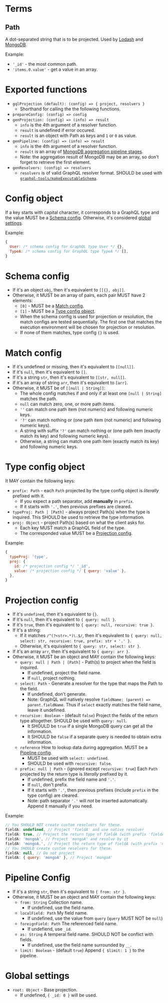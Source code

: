 # Terms

## Path
A dot-separated string that is to be projected. Used by [Lodash](https://lodash.com/docs/4.17.5#get) and [MongoDB](https://docs.mongodb.com/manual/core/document/#document-dot-notation).

Example:
- `'_id'` - the most common path.
- `'items.0.value'` - get a value in an array.

# Exported functions
- `gqlProjection (default): (config) => { project, resolvers }`
  - Shorthand for calling the the following functions.
- `prepareConfig: (config) => config`
- `genProjection: (config) => (info) => result`
  - `info` is the 4th argument of a resolver function.
  - `result` is undefined if error occured.
  - `result` is an object with Path as keys and `1` or `0` as value.
- `genPipeline: (config) => (info) => result`
  - `info` is the 4th argument of a resolver function.
  - `result` is an array of [MongoDB aggregation pipeline stages](https://docs.mongodb.com/manual/reference/operator/aggregation-pipeline/).
  - Note: the aggregation result of MongoDB may be an array, so don't forget to retrieve the first element.
- `genResolvers: (config) => resolvers`
  - `resolvers` is of valid GraphQL resolver format. SHOULD be used with [`graphql-tools/makeExecutableSchema`](https://github.com/apollographql/graphql-tools).

# Config object

If a key starts with capital character, it corresponds to a GraphQL type and the value MUST be a [Schema config](schema-config).
Otherwise, it's considered [global settings](global-settings).

Example:
```js
{
  User: /* schema config for GraphQL type User */ {},
  TypeA: /* schema config for GraphQL type TypeA */ [],
}
```

# Schema config

- If it's an object `obj`, then it's equivalent to `[[{}, obj]]`.
- Otherwise, it MUST be an array of pairs, each pair MUST have 2 elements:
  - `[0]` - MUST be a [Match config](match-config).
  - `[1]` - MUST be a [Type config object](type-config-object).
  - When the schema config is used for projection or resolution, the match configs are tested sequentially.
    The first one that matches the execution environment will be chosen for projection or resolution.
  - If none of them matches, type config `{}` is used.

# Match config

- If it's undefined or missing, then it's equivalent to `[[null]]`.
- If it's `null`, then it's equivalent to `[]`.
- If it's a string `str`, then it's equivalent to `[[str, null]]`.
- If it's an array of string `arr`, then it's equivalent to `[arr]`.
- Otherwise, it MUST be of `[[null | String]]`:
  - The whole config matches if and only if at least one `[null | String]` matches the path.
  - `null` can match zero, one, or more path items.
  - `''` can match one path item (not numeric) and following numeric keys.
  - `'?'` can match nothing or (one path item (not numeric) and following numeric keys).
  - A string with suffix `'?'` can match nothing or (one path item (exactly match its key) and following numeric keys).
  - Otherwise, a string can match one path item (exactly match its key) and following numeric keys.

# Type config object

It MAY contain the following keys:
- `prefix: Path` - each `Path` projected by the type config object is _literally_ prefixed with it.
  - If you expect a path separator, add **manually** in `prefix`.
  - If it starts with `'.'`, then previous prefixes are cleared.
- `typeProj: Path | [Path]` - always project Path(s) when the type is inquired. This SHOULD be used to retrieve the type information.
- `proj: Object` - project Path(s) based on what the client asks for.
  - Each key MUST match a GraphQL field of the type.
  - The corresponded value MUST be a [Projection config](projection-config).

Example:
```js
{
  typeProj: 'type',
  proj: {
    id: /* projection config */ '_id',
    value: /* projection config */ { query: 'value' },
  },
}
```

# Projection config

- If it's `undefined`, then it's equivalent to `{}`.
- If it's `null`, then it's equivalent to `{ query: null }`.
- If it's `true`, then it's equivalent to `{ query: null, recursive: true }`.
- If it's a string:
  - If it matches `/^(?<str>.*)\.$/`, then it's equivalent to `{ query: null, select: str, recursive: true, prefix: str + '.' }`.
  - Otherwise, it's equivalent to `{ query: str, select: str }`.
- If it's an array `arr`, then it's equivalent to `{ query: arr }`.
- Otherwise, it MUST be an object and MAY contain the following keys:
  - `query: null | Path | [Path]` - Path(s) to project when the field is inquired.
    - If undefined, project the field name.
    - If `null`, project nothing.
  - `select: Path` - Generate a resolver for the type that maps the Path to the field.
    - If undefined, don't generate.
    - Note: GraphQL will natively resolve `fieldName: (parent) => parent.fieldName`. Thus if `select` exactly matches the field name, leave it undefined.
  - `recursive: Boolean` - (default `false`) Project the fields of the return type altogether. SHOULD be used with `query: null`.
    - It SHOULD be `true` if a single MongoDB query can get all the information.
    - It SHOULD be `false` if a separate query is needed to obtain extra information.
  - `reference` How to lookup data during aggregation. MUST be a [Pipeline config](pipeline-config).
    - MUST be used with `select: undefined`.
    - SHOULD be used with `recursive: false`.
  - `prefix: null | Path` - (ignored except `recursive: true`) Each `Path` projected by the return type is _literally_ prefixed by it.
    - If undefined, prefix the field name and `'.'`.
    - If `null`, don't prefix.
    - If it starts with `'.'`, then previous prefixes (include `prefix` in the type config) are cleared.
    - Note: path separator `'.'` will _not_ be inserted automatically. Append it manually if you need.

Example:
```js
// You SHOULD NOT create custom resolvers for these.
fieldA: undefined, // Project 'fieldA' and use native resolver
fieldA: true, // Project the return type of fieldA (with prefix 'fieldA.') and use native resolver
fieldA: 'mongoA', // Project 'mongoA' and resolve by it
fieldA: 'mongoA.', // Project the return type of fieldA (with prefix 'mongoA.') and resolve by 'mongoA'
// You SHOULD create custom resolvers for these.
fieldA: null, // Do not project
fieldA: { query: 'mongoA' }, // Project 'mongoA'
```

# Pipeline Config

- If it's a string `str`, then it's equivalent to `{ from: str }`.
- Otherwise, it MUST be an object and MAY contain the following keys:
  - `from: String` Collection name.
    - If undefined, use the field name.
  - `localField: Path` My field name.
    - If undefined, use the value from `query` (`query` MUST NOT be `null`)
  - `foreignField: Path` The referenced field name.
    - If undefiend, use `_id`.
  - `as: String` A temperal field name. SHOULD NOT be conflict with fields.
    - If undefined, use the field name surrounded by `__`.
  - `limit: Boolean` - (default `true`) Append `{ $limit: 1 }` to the pipeline.

# Global settings

- `root: Object` - Base projection.
  - If undefined, `{ _id: 0 }` will be used.
